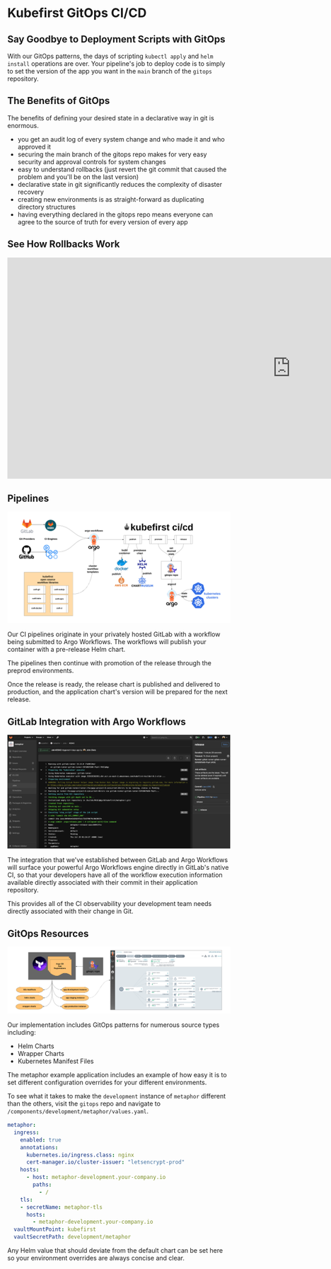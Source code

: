 # Kubefirst GitOps CI/CD

## Say Goodbye to Deployment Scripts with GitOps

With our GitOps patterns, the days of scripting `kubectl apply` and `helm install` operations are over. Your pipeline's job to deploy code is to simply to set the version of the app you want in the `main` branch of the `gitops` repository.

## The Benefits of GitOps

The benefits of defining your desired state in a declarative way in git is enormous.

- you get an audit log of every system change and who made it and who approved it
- securing the main branch of the gitops repo makes for very easy security and approval controls for system changes
- easy to understand rollbacks (just revert the git commit that caused the problem and you'll be on the last version)
- declarative state in git significantly reduces the complexity of disaster recovery
- creating new environments is as straight-forward as duplicating directory structures
- having everything declared in the gitops repo means everyone can agree to the source of truth for every version of every app

## See How Rollbacks Work
<div class="video-wrapper">
  <iframe width="1280" height="500" src="https://www.youtube.com/embed/iqZA9Eycvgo" frameborder="0" allowfullscreen></iframe>
</div>

## Pipelines

![](../../img/kubefirst/gitops/gitops-cicd.png)

Our CI pipelines originate in your privately hosted GitLab with a workflow being submitted to Argo Workflows. The workflows will publish your container with a pre-release Helm chart.

The pipelines then continue with promotion of the release through the preprod environments.

Once the release is ready, the release chart is published and delivered to production, and the application chart's version will be prepared for the next release.

## GitLab Integration with Argo Workflows

![](../../img/kubefirst/gitops/gitlab-workflows-integration.png)

The integration that we've established between GitLab and Argo Workflows will surface your powerful Argo Workflows engine directly in GitLab's native CI, so that your developers have all of the workflow execution information available directly associated with their commit in their application repository.

This provides all of the CI observability your development team needs directly associated with their change in Git.

## GitOps Resources

![](../../img/kubefirst/gitops/argocd-app-registrations.png)

Our implementation includes GitOps patterns for numerous source types including:

- Helm Charts
- Wrapper Charts
- Kubernetes Manifest Files

The metaphor example application includes an example of how easy it is to set different configuration overrides for your different environments.

To see what it takes to make the `development` instance of `metaphor` different than the others, visit the `gitops` repo and navigate to `/components/development/metaphor/values.yaml`.

```yaml
metaphor:
  ingress:
    enabled: true
    annotations:
      kubernetes.io/ingress.class: nginx
      cert-manager.io/cluster-issuer: "letsencrypt-prod"
    hosts:
      - host: metaphor-development.your-company.io
        paths:
          - /
    tls:
    - secretName: metaphor-tls
      hosts:
        - metaphor-development.your-company.io
  vaultMountPoint: kubefirst
  vaultSecretPath: development/metaphor
```

Any Helm value that should deviate from the default chart can be set here so your environment overrides are always concise and clear.
